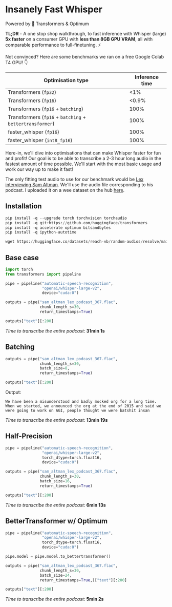 # Insanely Fast Whisper

Powered by 🤗 Transformers & Optimum

**TL;DR** - A one stop shop walkthrough, to fast inference with Whisper (large) **5x faster** on a consumer GPU with **less than 8GB GPU VRAM**, all with comparable performance to full-finetuning. ⚡️

Not convinced? Here are some benchmarks we ran on a free Google Colab T4 GPU! 👇

| Optimisation type    | Inference time |
|------------------|------------------|
| Transformers (`fp32`)             | <1%              |
| Transformers (`fp16`)         | <0.9%            |
| Transformers (`fp16` + `batching`) | 100%             |
| Transformers (`fp16` + `batching` + `bettertransformer`) | 100%             |
| faster_whisper (`fp16`) | 100%             |
| faster_whisper (`int8_fp16`) | 100%             |

Here-in, we'll dive into optimisations that can make Whisper faster for fun and profit! Our goal is to be able to transcribe a 2-3 hour long audio in the fastest amount of time possible. We'll start with the most basic usage and work our way up to make it fast!

The only fitting test audio to use for our benchmark would be [Lex interviewing Sam Altman](https://www.youtube.com/watch?v=L_Guz73e6fw&t=8s). We'll use the audio file corresponding to his podcast. I uploaded it on a wee dataset on the hub [here](https://huggingface.co/datasets/reach-vb/random-audios/blob/main/sam_altman_lex_podcast_367.flac).

## Installation

```python
pip install -q --upgrade torch torchvision torchaudio
pip install -q git+https://github.com/huggingface/transformers
pip install -q accelerate optimum bitsandbytes
pip install -q ipython-autotime
```

```python
wget https://huggingface.co/datasets/reach-vb/random-audios/resolve/main/sam_altman_lex_podcast_367.flac
```

## Base case

```python
import torch
from transformers import pipeline

pipe = pipeline("automatic-speech-recognition",
                "openai/whisper-large-v2",
                device="cuda:0")
```

```python
outputs = pipe("sam_altman_lex_podcast_367.flac", 
               chunk_length_s=30,
               return_timestamps=True)

outputs["text"][:200]
```

*Time to transcribe the entire podcast*: **31min 1s**

## Batching

```python
outputs = pipe("sam_altman_lex_podcast_367.flac", 
               chunk_length_s=30,
               batch_size=8,
               return_timestamps=True)

outputs["text"][:200]
```

Output:
```
We have been a misunderstood and badly mocked org for a long time. When we started, we announced the org at the end of 2015 and said we were going to work on AGI, people thought we were batshit insan
```

*Time to transcribe the entire podcast*: **13min 19s**

## Half-Precision

```python
pipe = pipeline("automatic-speech-recognition",
                "openai/whisper-large-v2",
                torch_dtype=torch.float16,
                device="cuda:0")                
```

```python
outputs = pipe("sam_altman_lex_podcast_367.flac",
               chunk_length_s=30,
               batch_size=16,
               return_timestamps=True)

outputs["text"][:200]
```

*Time to transcribe the entire podcast*: **6min 13s**

## BetterTransformer w/ Optimum

```python
pipe = pipeline("automatic-speech-recognition",
                "openai/whisper-large-v2",
                torch_dtype=torch.float16,
                device="cuda:0")

pipe.model = pipe.model.to_bettertransformer()
```

```python
outputs = pipe("sam_altman_lex_podcast_367.flac",
               chunk_length_s=30,
               batch_size=24,
               return_timestamps=True,)["text"][:200]

outputs["text"][:200]
```

*Time to transcribe the entire podcast*: **5min 2s**